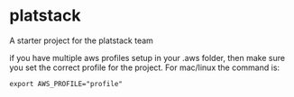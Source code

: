 # platstack
A starter project for the platstack team


 if you have multiple aws profiles setup in your .aws folder, then make sure you set the correct profile for the project.  For mac/linux the command is:
```
export AWS_PROFILE="profile"
```